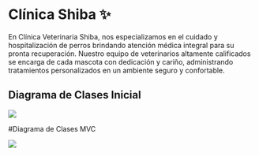 # Clínica Shiba ✨


En Clínica Veterinaria Shiba, nos especializamos en el cuidado y hospitalización de perros brindando atención médica integral para su pronta recuperación. Nuestro equipo de veterinarios altamente calificados se encarga de cada mascota con dedicación y cariño, administrando tratamientos personalizados en un ambiente seguro y confortable.

## Diagrama de Clases Inicial

[![](https://img.plantuml.biz/plantuml/svg/bLLDRzim3BtxLmWvTLrJh5TZA5eq0tROJXjwfoKw5I2B1YLtG8Vzzz5VYUp4RfDJmaTIxpsHoaE8mB6fNAOTXA2Ud4KVKVtDb7m-QpIDWrpzYcpzlezvgWh6QKmJCz8iXavgUHBSRdkCSMz3PE3XlAjFkNebQteKT6p0sJVW7KGAK_0L-PkGDlGJWgO8H_XVDeWOa574ES8CRpDPQC3aolhO_wmnY9xI4Gm1z2LorMUbTIN5cN3iwAth7YXUe5j3LLWOj9zOybtQ4bjmlnaYLAsfTCQPPumef80jNNh566hKSe3zW0E-gHuZUct9OqXD5Gv_YCswDsFfaZddSJ5Xd8ZE0zDFnW_f-NK0xljC0vouT3M0Doe9dXYtOzgl3bJDuWuzKLKpJEQc1vwbwpJU-DP933iRQlAsS1EdHbJgZ7nBe1ExEcgBWtGAYb4xZE3am1OOH1oK9YwCUalKBq9UXXBFKqZjN22ocF8EdKTJMT-TOeWldTdLUOEzy0TELc9Ah29ZIwjNCj3Pgeql9hJQ8BmK16pIPHnVsStTHbrlj_Tgy-NszdfpUBXo5IK1itHTvxdfFUKA3ZPbOvFrWdOg2ypIuB7WhYlePpvNcdnFPteNy_ufsLpjvHMK7OLtYaOdFbnmjEXGa3t8ahH_OVy1)](https://editor.plantuml.com/uml/bLLDRzim3BtxLmWvTLrJh5TZA5eq0tROJXjwfoKw5I2B1YLtG8Vzzz5VYUp4RfDJmaTIxpsHoaE8mB6fNAOTXA2Ud4KVKVtDb7m-QpIDWrpzYcpzlezvgWh6QKmJCz8iXavgUHBSRdkCSMz3PE3XlAjFkNebQteKT6p0sJVW7KGAK_0L-PkGDlGJWgO8H_XVDeWOa574ES8CRpDPQC3aolhO_wmnY9xI4Gm1z2LorMUbTIN5cN3iwAth7YXUe5j3LLWOj9zOybtQ4bjmlnaYLAsfTCQPPumef80jNNh566hKSe3zW0E-gHuZUct9OqXD5Gv_YCswDsFfaZddSJ5Xd8ZE0zDFnW_f-NK0xljC0vouT3M0Doe9dXYtOzgl3bJDuWuzKLKpJEQc1vwbwpJU-DP933iRQlAsS1EdHbJgZ7nBe1ExEcgBWtGAYb4xZE3am1OOH1oK9YwCUalKBq9UXXBFKqZjN22ocF8EdKTJMT-TOeWldTdLUOEzy0TELc9Ah29ZIwjNCj3Pgeql9hJQ8BmK16pIPHnVsStTHbrlj_Tgy-NszdfpUBXo5IK1itHTvxdfFUKA3ZPbOvFrWdOg2ypIuB7WhYlePpvNcdnFPteNy_ufsLpjvHMK7OLtYaOdFbnmjEXGa3t8ahH_OVy1)


#Diagrama de Clases MVC

[![](https://img.plantuml.biz/plantuml/svg/fLV1Rjim3BtdAuoSjWuDrcim52lQ0HkmdZRapjXCAioM0affWGxxzr6sNDEof7POJedudlX4yidEP-k0tBbhLoUeVy4HgtlJO6kgtwkAFtKBrbQthKBjCApvpuSQctCBs-g78wMFqxestPvmkLuR8ZI9TMnv7ve5_gn4xdkmjN4WS-To43md5643pRPIsarB9xGivT0Q48ke3qZTW8xtE1YNq8vSkyRafU_G8KU0bFcVqg4zOQsWLVyWJP-x6uUwLaQZZK_FsfuCDNdXTsIERwhuYLYPkJNTYM1Hq26uuybPnixQdmRjdR8dezM-NQWS4Snl-9i8pwJ-973G-V6SrVY0zGDdlGE7aZCEylfgNLrSNbvNwu-RpSNwPSYsbMF0G97TY_4owxQ2fbDQMKVG4yVDoYHVdFsGIGOcqbLF6bgnhMgZ1sbyaj6fjxn6fkKPf9HTGxX5caqV8L10l7k_hHwDQgOerExCa_PSW3mYXHDQ7_pE1_yK5gwpzYre2OYIbYoaXcwlWBxqHanA_Sho3B5xNhIAQYVqYguND8_UAedEOrYM467VgAoVX8AcFbuIb06mcZuowUX_9XG8VGKT0bLIKuHvJUY0zxUpu4pEZRTTMWWS2Oz0efdB79rfr47Lhw2mLPsF5K5UBjY7lG5g8ht2hZkkBQICkbFu9DLtnjybUGU6k7HXka81aTa_wweGdraddK1K9PFabHRqcDWCwLpzL6QoP4OxHB_fH_yGYYNaPZkJ8pUmovdCYKoEIAPOSI4uYxZkDyihtZypXbUtCJWZBEzXGGZ16I5z4GgI0Co8yJqbA7re1avVAO8Y03DYRFut22jGKXKhmCTwhNfBRwIDFQhOgC2HremvYru5Jkosc9TiMU1ExebPKRy2FlP3p4esBd0d4yIigAQhrMT-k_D_Flu2)](https://editor.plantuml.com/uml/fLV1Rjim3BtdAuoSjWuDrcim52lQ0HkmdZRapjXCAioM0affWGxxzr6sNDEof7POJedudlX4yidEP-k0tBbhLoUeVy4HgtlJO6kgtwkAFtKBrbQthKBjCApvpuSQctCBs-g78wMFqxestPvmkLuR8ZI9TMnv7ve5_gn4xdkmjN4WS-To43md5643pRPIsarB9xGivT0Q48ke3qZTW8xtE1YNq8vSkyRafU_G8KU0bFcVqg4zOQsWLVyWJP-x6uUwLaQZZK_FsfuCDNdXTsIERwhuYLYPkJNTYM1Hq26uuybPnixQdmRjdR8dezM-NQWS4Snl-9i8pwJ-973G-V6SrVY0zGDdlGE7aZCEylfgNLrSNbvNwu-RpSNwPSYsbMF0G97TY_4owxQ2fbDQMKVG4yVDoYHVdFsGIGOcqbLF6bgnhMgZ1sbyaj6fjxn6fkKPf9HTGxX5caqV8L10l7k_hHwDQgOerExCa_PSW3mYXHDQ7_pE1_yK5gwpzYre2OYIbYoaXcwlWBxqHanA_Sho3B5xNhIAQYVqYguND8_UAedEOrYM467VgAoVX8AcFbuIb06mcZuowUX_9XG8VGKT0bLIKuHvJUY0zxUpu4pEZRTTMWWS2Oz0efdB79rfr47Lhw2mLPsF5K5UBjY7lG5g8ht2hZkkBQICkbFu9DLtnjybUGU6k7HXka81aTa_wweGdraddK1K9PFabHRqcDWCwLpzL6QoP4OxHB_fH_yGYYNaPZkJ8pUmovdCYKoEIAPOSI4uYxZkDyihtZypXbUtCJWZBEzXGGZ16I5z4GgI0Co8yJqbA7re1avVAO8Y03DYRFut22jGKXKhmCTwhNfBRwIDFQhOgC2HremvYru5Jkosc9TiMU1ExebPKRy2FlP3p4esBd0d4yIigAQhrMT-k_D_Flu2)




